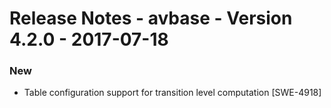 Release Notes - avbase - Version 4.2.0 - 2017-07-18
===================================================

### New

* Table configuration support for transition level computation [SWE-4918]
